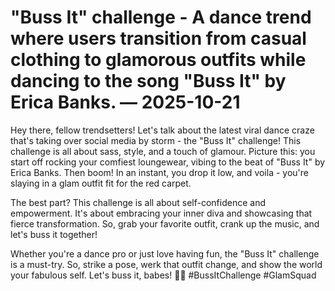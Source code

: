 # "Buss It" challenge - A dance trend where users transition from casual clothing to glamorous outfits while dancing to the song "Buss It" by Erica Banks. — 2025-10-21

Hey there, fellow trendsetters! Let's talk about the latest viral dance craze that's taking over social media by storm - the "Buss It" challenge! This challenge is all about sass, style, and a touch of glamour. Picture this: you start off rocking your comfiest loungewear, vibing to the beat of "Buss It" by Erica Banks. Then boom! In an instant, you drop it low, and voila - you're slaying in a glam outfit fit for the red carpet.

The best part? This challenge is all about self-confidence and empowerment. It's about embracing your inner diva and showcasing that fierce transformation. So, grab your favorite outfit, crank up the music, and let's buss it together!

Whether you're a dance pro or just love having fun, the "Buss It" challenge is a must-try. So, strike a pose, werk that outfit change, and show the world your fabulous self. Let's buss it, babes! 💃🔥 #BussItChallenge #GlamSquad